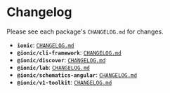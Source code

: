 # Changelog

Please see each package's `CHANGELOG.md` for changes.

* **`ionic`**: [`CHANGELOG.md`](https://github.com/ionic-team/ionic-cli/blob/develop/packages/ionic/CHANGELOG.md)
* **`@ionic/cli-framework`**: [`CHANGELOG.md`](https://github.com/ionic-team/ionic-cli/blob/develop/packages/%40ionic/cli-framework/CHANGELOG.md)
* **`@ionic/discover`**: [`CHANGELOG.md`](https://github.com/ionic-team/ionic-cli/blob/develop/packages/%40ionic/discover/CHANGELOG.md)
* **`@ionic/lab`**: [`CHANGELOG.md`](https://github.com/ionic-team/ionic-cli/blob/develop/packages/%40ionic/lab/CHANGELOG.md)
* **`@ionic/schematics-angular`**: [`CHANGELOG.md`](https://github.com/ionic-team/ionic-cli/blob/develop/packages/%40ionic/schematics-angular/CHANGELOG.md)
* **`@ionic/v1-toolkit`**: [`CHANGELOG.md`](https://github.com/ionic-team/ionic-cli/blob/develop/packages/%40ionic/v1-toolkit/CHANGELOG.md)
